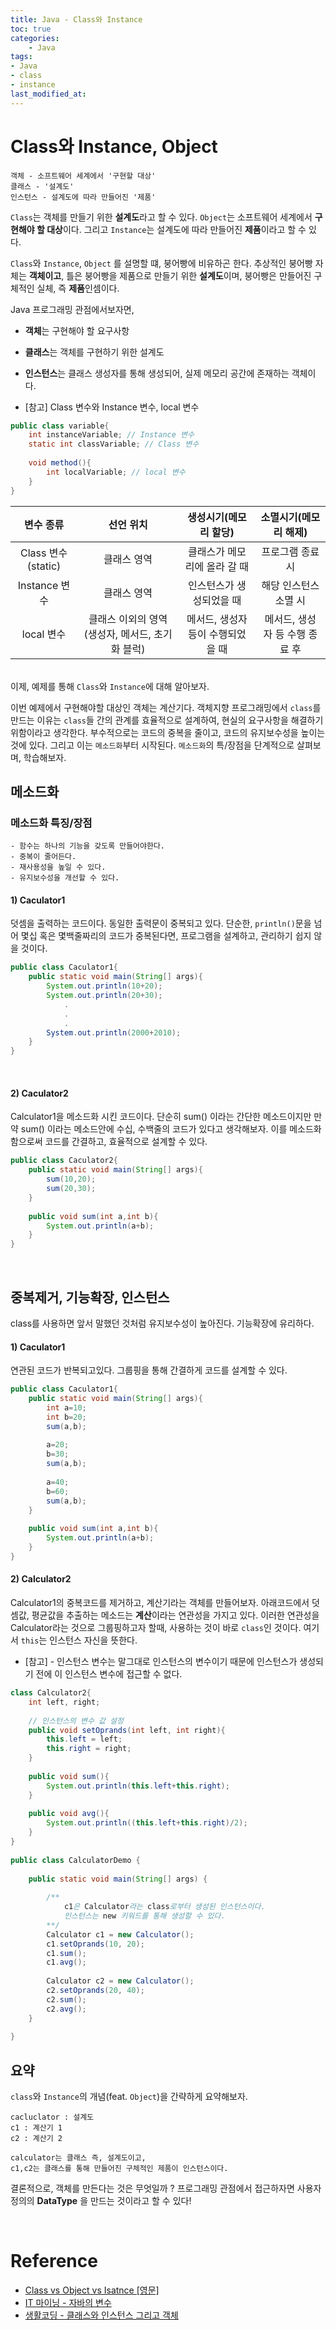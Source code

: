 ```yaml
---
title: Java - Class와 Instance
toc: true
categories:	
    - Java
tags: 
- Java
- class
- instance
last_modified_at:
---
```




# Class와 Instance, Object

```
객체 - 소프트웨어 세계에서 '구현할 대상'
클래스 - '설계도'
인스턴스 - 설계도에 따라 만들어진 '제품'
```

`Class`는 객체를 만들기 위한 **설계도**라고 할 수 있다. `Object`는 소프트웨어 세계에서 **구현해야 할 대상**이다. 그리고 `Instance`는 설계도에 따라 만들어진 **제품**이라고 할 수 있다. 

`Class`와 `Instance`, `Object` 를 설명할 떄, 붕어빵에 비유하곤 한다. 추상적인 붕어빵 자체는 **객체이고**,  틀은 붕어빵을 제품으로 만들기 위한 **설계도**이며, 붕어빵은 만들어진 구체적인 실체, 즉 **제품**인셈이다.

Java 프로그래밍 관점에서보자면, 

- **객체**는 구현해야 할 요구사항
- **클래스**는 객체를 구현하기 위한 설계도
- **인스턴스**는 클래스 생성자를 통해 생성되어, 실제 메모리 공간에 존재하는 객체이다.

- [참고] Class 변수와 Instance 변수, local 변수

```java
public class variable{
	int instanceVariable; // Instance 변수
	static int classVariable; // Class 변수
    
    void method(){
        int localVariable; // local 변수
    }
}
```

|     변수 종류      |                    선언 위치                    |       생성시기(메모리 할당)       |     소멸시기(메모리 해제)      |
| :----------------: | :---------------------------------------------: | :-------------------------------: | :----------------------------: |
| Class 변수(static) |                   클래스 영역                   |   클래스가 메모리에 올라 갈 때    |        프로그램 종료 시        |
|   Instance 변수    |                   클래스 영역                   |     인스턴스가 생성되었을 때      |     해당 인스턴스 소멸 시      |
|     local 변수     | 클래스 이외의 영역(생성자, 메서드, 초기화 블럭) | 메서드, 생성자 등이 수행되었을 때 | 메서드, 생성자 등 수행 종료 후 |



<br/> 이제, 예제를 통해 `Class`와 `Instance`에 대해 알아보자.

이번 예제에서 구현해야할 대상인 객체는 계산기다. 객체지향 프로그래밍에서 `class`를 만드는 이유는 `class`들 간의 관계를 효율적으로 설계하여, 현실의 요구사항을 해결하기 위함이라고 생각한다. 부수적으로는 코드의 중복을 줄이고, 코드의 유지보수성을 높이는 것에 있다. 그리고 이는 `메소드화`부터 시작된다. `메소드화`의 특/장점을 단계적으로 살펴보며, 학습해보자.



## 메소드화

### 메소드화 특징/장점

```
- 함수는 하나의 기능을 갖도록 만들어야한다.
- 중복이 줄어든다.
- 재사용성을 높일 수 있다.
- 유지보수성을 개선할 수 있다.
```

#### 1) Caculator1

 덧셈을  출력하는 코드이다. 동일한 출력문이 중복되고 있다. 단순한, `println()`문을 넘어 몇십 혹은 몇백줄짜리의 코드가 중복된다면, 프로그램을 설계하고, 관리하기 쉽지 않을 것이다.

```java
public class Caculator1{
	public static void main(String[] args){
		System.out.println(10+20);
		System.out.println(20+30);
			.
			.
			.
		System.out.println(2000+2010);
	}
}
```

<br/>

#### 2) Caculator2

Calculator1을 메소드화 시킨 코드이다. 단순히 sum() 이라는 간단한 메소드이지만 만약 sum() 이라는 메소드안에 수십, 수백줄의 코드가 있다고 생각해보자. 이를 메소드화 함으로써 코드를 간결하고, 효율적으로 설계할 수 있다.

```java
public class Caculator2{
	public static void main(String[] args){
		sum(10,20);
        sum(20,30);
	}
	
	public void sum(int a,int b){
		System.out.println(a+b);
	}
}
```

<br/>

## 중복제거, 기능확장, 인스턴스

class를 사용하면 앞서 말했던 것처럼 유지보수성이 높아진다. 기능확장에 유리하다.

#### 1) Caculator1

 연관된 코드가 반복되고있다. 그룹핑을 통해 간결하게 코드를 설계할 수 있다.

```java
public class Caculator1{
	public static void main(String[] args){
		int a=10;
		int b=20;
		sum(a,b);
		
		a=20;
		b=30;
		sum(a,b);
        
		a=40;
		b=60;
		sum(a,b);
	}
	
	public void sum(int a,int b){
		System.out.println(a+b);
	}
}
```

#### 2) Calculator2

Calculator1의 중복코드를 제거하고, 계산기라는 객체를 만들어보자. 아래코드에서 덧셈값, 평균값을 추출하는 메소드는 **계산**이라는 연관성을 가지고 있다. 이러한 연관성을 Calculator라는 것으로 그룹핑하고자 할때, 사용하는 것이 바로  `class`인 것이다. 여기서 `this`는 인스턴스 자신을 뜻한다.

- [참고] - 인스턴스 변수는 말그대로 인스턴스의 변수이기 때문에 인스턴스가 생성되기 전에 이 인스턴스 변수에 접근할 수 없다.

```java
class Calculator2{
    int left, right;
      
    // 인스턴스의 변수 값 설정
    public void setOprands(int left, int right){
        this.left = left;
        this.right = right;
    }
      
    public void sum(){
        System.out.println(this.left+this.right);
    }
      
    public void avg(){
        System.out.println((this.left+this.right)/2);
    }
}
  
public class CalculatorDemo {
      
    public static void main(String[] args) {
          
        /**
			c1은 Calculator라는 class로부터 생성된 인스턴스이다.
        	인스턴스는 new 키워드를 통해 생성할 수 있다.
        **/
        Calculator c1 = new Calculator();
        c1.setOprands(10, 20);
        c1.sum();       
        c1.avg();       
          
        Calculator c2 = new Calculator();
        c2.setOprands(20, 40);
        c2.sum();       
        c2.avg();
    }
  
}
```



## 요약

`class`와 `Instance`의 개념(feat. `Object`)을 간략하게 요약해보자.

```
cacluclator : 설계도
c1 : 계산기 1
c2 : 계산기 2

calculator는 클래스 즉, 설계도이고,
c1,c2는 클래스를 통해 만들어진 구체적인 제품이 인스턴스이다.
```

결론적으로, 객체를 만든다는 것은 무엇일까 ? 프로그래밍 관점에서 접근하자면 사용자 정의의 **DataType** 을 만드는 것이라고 할 수 있다!

<br/>

# Reference

- [Class vs Object vs Isatnce [영문]](https://alfredjava.wordpress.com/2008/07/08/class-vs-object-vs-instance/)
- [IT 마이닝 - 자바의 변수](https://itmining.tistory.com/20)
- [생활코딩 - 클래스와 인스턴스 그리고 객체](https://www.opentutorials.org/course/1223/5400)
